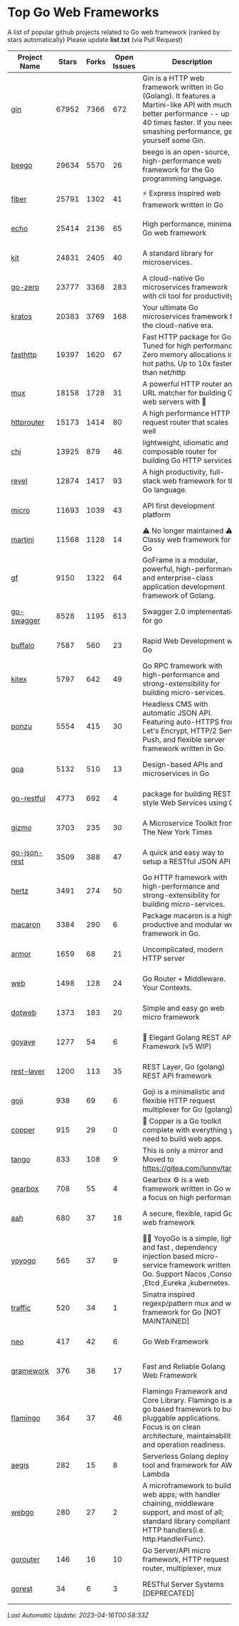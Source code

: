 # Top Go Web Frameworks
A list of popular github projects related to Go web framework (ranked by stars automatically)
Please update **list.txt** (via Pull Request)

| Project Name | Stars | Forks | Open Issues | Description | Last Commit |
| ------------ | ----- | ----- | ----------- | ----------- | ----------- |
| [gin](https://github.com/gin-gonic/gin) | 67952 | 7366 | 672 | Gin is a HTTP web framework written in Go (Golang). It features a Martini-like API with much better performance -- up to 40 times faster. If you need smashing performance, get yourself some Gin. | 2023-03-02 00:12:20 |
| [beego](https://github.com/beego/beego) | 29634 | 5570 | 26 | beego is an open-source, high-performance web framework for the Go programming language. | 2023-03-09 07:19:01 |
| [fiber](https://github.com/gofiber/fiber) | 25791 | 1302 | 41 | ⚡️ Express inspired web framework written in Go | 2023-04-15 16:26:08 |
| [echo](https://github.com/labstack/echo) | 25414 | 2136 | 65 | High performance, minimalist Go web framework | 2023-04-15 18:48:33 |
| [kit](https://github.com/go-kit/kit) | 24831 | 2405 | 40 | A standard library for microservices. | 2023-03-02 02:16:12 |
| [go-zero](https://github.com/zeromicro/go-zero) | 23777 | 3368 | 283 | A cloud-native Go microservices framework with cli tool for productivity. | 2023-04-15 14:29:46 |
| [kratos](https://github.com/go-kratos/kratos) | 20383 | 3769 | 168 | Your ultimate Go microservices framework for the cloud-native era. | 2023-04-10 06:35:38 |
| [fasthttp](https://github.com/valyala/fasthttp) | 19397 | 1620 | 67 | Fast HTTP package for Go. Tuned for high performance. Zero memory allocations in hot paths. Up to 10x faster than net/http | 2023-04-15 11:39:32 |
| [mux](https://github.com/gorilla/mux) | 18158 | 1728 | 31 | A powerful HTTP router and URL matcher for building Go web servers with 🦍 | 2022-12-09 15:56:57 |
| [httprouter](https://github.com/julienschmidt/httprouter) | 15173 | 1414 | 80 | A high performance HTTP request router that scales well | 2022-06-03 15:51:59 |
| [chi](https://github.com/go-chi/chi) | 13925 | 879 | 46 | lightweight, idiomatic and composable router for building Go HTTP services | 2023-04-14 01:45:38 |
| [revel](https://github.com/revel/revel) | 12874 | 1417 | 93 | A high productivity, full-stack web framework for the Go language. | 2022-04-12 20:53:30 |
| [micro](https://github.com/micro/micro) | 11693 | 1039 | 43 | API first development platform | 2023-04-15 06:15:33 |
| [martini](https://github.com/go-martini/martini) | 11568 | 1128 | 14 | ⚠️ No longer maintained ⚠️  Classy web framework for Go | 2017-01-21 21:58:54 |
| [gf](https://github.com/gogf/gf) | 9150 | 1322 | 64 | GoFrame is a modular, powerful, high-performance and enterprise-class application development framework of Golang.  | 2023-04-14 02:09:19 |
| [go-swagger](https://github.com/go-swagger/go-swagger) | 8528 | 1195 | 613 | Swagger 2.0 implementation for go | 2023-02-04 17:37:23 |
| [buffalo](https://github.com/gobuffalo/buffalo) | 7587 | 560 | 23 | Rapid Web Development w/ Go | 2023-01-26 15:34:17 |
| [kitex](https://github.com/cloudwego/kitex) | 5797 | 642 | 49 | Go RPC framework with high-performance and strong-extensibility for building micro-services. | 2023-04-13 13:18:05 |
| [ponzu](https://github.com/ponzu-cms/ponzu) | 5554 | 415 | 30 | Headless CMS with automatic JSON API. Featuring auto-HTTPS from Let's Encrypt, HTTP/2 Server Push, and flexible server framework written in Go. | 2020-01-02 00:14:32 |
| [goa](https://github.com/goadesign/goa) | 5132 | 510 | 13 | Design-based APIs and microservices in Go | 2023-04-14 21:26:17 |
| [go-restful](https://github.com/emicklei/go-restful) | 4773 | 692 | 4 | package for building REST-style Web Services using Go | 2023-04-01 09:27:06 |
| [gizmo](https://github.com/nytimes/gizmo) | 3703 | 235 | 30 | A Microservice Toolkit from The New York Times | 2021-04-30 15:27:05 |
| [go-json-rest](https://github.com/ant0ine/go-json-rest) | 3509 | 388 | 47 | A quick and easy way to setup a RESTful JSON API | 2017-09-13 04:12:08 |
| [hertz](https://github.com/cloudwego/hertz) | 3491 | 274 | 50 | Go HTTP framework with high-performance and strong-extensibility for building micro-services. | 2023-04-11 03:25:21 |
| [macaron](https://github.com/go-macaron/macaron) | 3384 | 290 | 6 | Package macaron is a high productive and modular web framework in Go. | 2023-04-10 05:59:22 |
| [armor](https://github.com/labstack/armor) | 1659 | 68 | 21 | Uncomplicated, modern HTTP server | 2019-08-03 18:10:09 |
| [web](https://github.com/gocraft/web) | 1498 | 128 | 24 | Go Router + Middleware. Your Contexts. | 2019-02-07 15:06:52 |
| [dotweb](https://github.com/devfeel/dotweb) | 1373 | 183 | 20 | Simple and easy go web micro framework | 2023-04-15 08:06:03 |
| [goyave](https://github.com/go-goyave/goyave) | 1277 | 54 | 6 | 🍐 Elegant Golang REST API Framework (v5 WIP) | 2023-04-04 07:50:35 |
| [rest-layer](https://github.com/rs/rest-layer) | 1200 | 113 | 35 | REST Layer, Go (golang) REST API framework | 2021-09-30 23:58:01 |
| [goji](https://github.com/goji/goji) | 938 | 69 | 6 | Goji is a minimalistic and flexible HTTP request multiplexer for Go (golang) | 2019-01-26 23:58:29 |
| [copper](https://github.com/gocopper/copper) | 915 | 29 | 0 | 🚀‏‏‎    ‎‏‏‎‏‏‎‎‎‎‎‎Copper is a Go toolkit complete with everything you need to build web apps. | 2023-03-14 01:23:40 |
| [tango](https://github.com/lunny/tango) | 833 | 108 | 9 | This is only a mirror and Moved to https://gitea.com/lunny/tango | 2019-05-17 03:31:10 |
| [gearbox](https://github.com/gogearbox/gearbox) | 708 | 55 | 4 | Gearbox :gear: is a web framework written in Go with a focus on high performance | 2022-09-21 00:20:37 |
| [aah](https://github.com/go-aah/aah) | 680 | 37 | 18 | A secure, flexible, rapid Go web framework | 2020-09-02 02:31:20 |
| [yoyogo](https://github.com/yoyofx/yoyogo) | 565 | 37 | 9 | 🦄🌈 YoyoGo is a simple, light and fast , dependency injection based micro-service framework written in Go. Support Nacos ,Consoul ,Etcd ,Eureka ,kubernetes. | 2022-09-23 09:31:30 |
| [traffic](https://github.com/gravityblast/traffic) | 520 | 34 | 1 | Sinatra inspired regexp/pattern mux and web framework for Go [NOT MAINTAINED] | 2015-11-26 21:31:07 |
| [neo](https://github.com/ivpusic/neo) | 417 | 42 | 6 | Go Web Framework | 2017-08-14 23:54:31 |
| [gramework](https://github.com/gramework/gramework) | 376 | 38 | 17 | Fast and Reliable Golang Web Framework | 2023-01-24 23:49:42 |
| [flamingo](https://github.com/i-love-flamingo/flamingo) | 364 | 37 | 46 | Flamingo Framework and Core Library. Flamingo is a go based framework to build pluggable applications. Focus is on clean architecture, maintainability and operation readiness. | 2023-03-24 08:49:56 |
| [aegis](https://github.com/tmaiaroto/aegis) | 282 | 15 | 8 | Serverless Golang deploy tool and framework for AWS Lambda | 2019-07-28 17:59:41 |
| [webgo](https://github.com/bnkamalesh/webgo) | 280 | 27 | 2 | A microframework to build web apps; with handler chaining, middleware support, and most of all; standard library compliant HTTP handlers(i.e. http.HandlerFunc). | 2023-03-08 16:03:21 |
| [gorouter](https://github.com/vardius/gorouter) | 146 | 16 | 10 | Go Server/API micro framework, HTTP request router, multiplexer, mux | 2022-10-28 23:16:55 |
| [gorest](https://github.com/tideland/gorest) | 34 | 6 | 3 | RESTful Server Systems [DEPRECATED] | 2017-11-10 13:00:37 |

*Last Automatic Update: 2023-04-16T00:58:33Z*